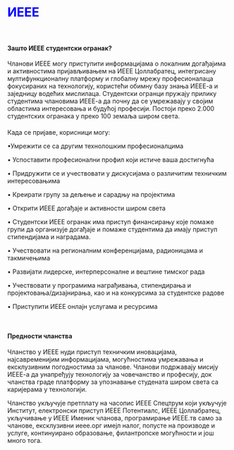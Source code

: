 <h1><font color="blue">ИЕЕЕ</font></h1>
<br/><h4>Зашто ИЕЕЕ студентски огранак?</h4>
<p>Чланови ИЕЕЕ могу приступити информацијама о локалним догађајима и активностима пријављивањем на ИЕЕЕ Цоллабратец, интегрисану мултифункционалну платформу и глобалну мрежу професионалаца фокусираних на технологију, користећи обимну базу знања ИЕЕЕ-а и заједницу водећих мислилаца.
Студентски огранци пружају прилику студентима члановима ИЕЕЕ-а да почну да се умрежавају у својим областима интересовања и будућој професији. Постоји преко 2.000 студентских огранака у преко 100 земаља широм света. <h4></h4>
<p>Када се пријаве, корисници могу: </p>
<p>•Умрежити се са другим технолошким професионалцима</p>
<p>•    Успоставити професионални профил који истиче ваша достигнућа </p>
<p>•	Придружити се и учествовати у дискусијама о различитим техничким интересовањима </p>
<p>•	Креирати групу за дељење и сарадњу на пројектима</p>
<p>•	Открити ИЕЕЕ догађаје и активности широм света </p>
<p>•	Студентски ИЕЕЕ огранак има приступ финансирању које помаже групи да организује догађаје и помаже студентима да имају приступ стипендијама и наградама. </p>
<p>•    Учествовати на регионалним конференцијама, радионицама и такмичењима </p>
<p>•	Развијати лидерске, интерперсоналне и вештине тимског рада </p>
<p>•	Учествовати у програмима награђивања, стипендирања и пројектовања/дизајнирања, као и на конкурсима за студентске радове </p>
<p>•   Приступити ИЕЕЕ онлајн услугама и ресурсима</p>
<br/><h4>Предности чланства </h4>
<p>Чланство у ИЕЕЕ нуди приступ техничким иновацијама, најсавременијим информацијама,
могућностима умрежавања и ексклузивним погодностима за чланове. Чланови подржавају мисију ИЕЕЕ-а
да унапређују технологију за човечанство и професију, док чланства граде платформу
за упознавање студената широм света са каријерама у технологији.</p>
<p>Чланство укључује претплату на часопис ИЕЕЕ Спецтрум који укључује
Институт, електронски приступ ИЕЕЕ Потентиалс, ИЕЕЕ Цоллабратец, укључивање у ИЕЕЕ
Именик чланова, програмирање ИЕЕЕ.тв само за чланове, ексклузивни иеее.орг имејл налог, попусте на производе и услуге, континуирано образовање, филантропске
могућности и још много тога.</p>
</p></div>
